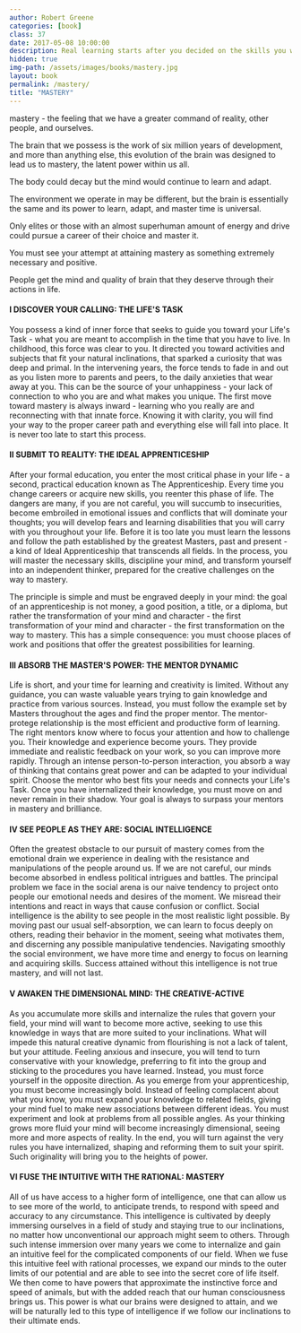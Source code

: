 ```yaml
---
author: Robert Greene
categories: [book]
class: 37
date: 2017-05-08 10:00:00
description: Real learning starts after you decided on the skills you want to master. We all have the power to master any skill we want, the only thing stopping us is ourselves. Remember time is against us and we have to use the most out of it.
hidden: true
img-path: /assets/images/books/mastery.jpg
layout: book
permalink: /mastery/
title: "MASTERY"
---
```


mastery - the feeling that we have a greater command of reality, other people, and ourselves.

The brain that we possess is the work of six million years of development, and more than anything else, this evolution of the brain was designed to lead us to mastery, the latent power within us all.

The body could decay but the mind would continue to learn and adapt.

The environment we operate in may be different, but the brain is essentially the same and its power to learn, adapt, and master time is universal.

Only elites or those with an almost superhuman amount of energy and drive could pursue a career of their choice and master it.

You must see your attempt at attaining mastery as something extremely necessary and positive.

People get the mind and quality of brain that they deserve through their actions in life.

#### I DISCOVER YOUR CALLING: THE LIFE'S TASK

You possess a kind of inner force that seeks to guide you toward your Life's Task - what you are meant to accomplish in the time that you have to live. In childhood, this force was clear to you. It directed you toward activities and subjects that fit your natural inclinations, that sparked a curiosity that was deep and primal. In the intervening years, the force tends to fade in and out as you listen more to parents and peers, to the daily anxieties that wear away at you. This can be the source of your unhappiness - your lack of connection to who you are and what makes you unique. The first move toward mastery is always inward - learning who you really are and reconnecting with that innate force. Knowing it with clarity, you will find your way to the proper career path and everything else will fall into place. It is never too late to start this process.

#### II SUBMIT TO REALITY: THE IDEAL APPRENTICESHIP

After your formal education, you enter the most critical phase in your life - a second, practical education known as The Apprenticeship. Every time you change careers or acquire new skills, you reenter this phase of life. The dangers are many, if you are not careful, you will succumb to insecurities, become embroiled in emotional issues and conflicts that will dominate your thoughts; you will develop fears and learning disabilities that you will carry with you throughout your life. Before it is too late you must learn the lessons and follow the path established by the greatest Masters, past and present - a kind of Ideal Apprenticeship that transcends all fields. In the process, you will master the necessary skills, discipline your mind, and transform yourself into an independent thinker, prepared for the creative challenges on the way to mastery.

The principle is simple and must be engraved deeply in your mind: the goal of an apprenticeship is not money, a good position, a title, or a diploma, but rather the transformation of your mind and character - the first transformation of your mind and character - the first transformation on the way to mastery. This has a simple consequence: you must choose places of work and positions that offer the greatest possibilities for learning.

#### III ABSORB THE MASTER'S POWER: THE MENTOR DYNAMIC

Life is short, and your time for learning and creativity is limited. Without any guidance, you can waste valuable years trying to gain knowledge and practice from various sources. Instead, you must follow the example set by Masters throughout the ages and find the proper mentor. The mentor-protege relationship is the most efficient and productive form of learning. The right mentors know where to focus your attention and how to challenge you. Their knowledge and experience become yours. They provide immediate and realistic feedback on your work, so you can improve more rapidly. Through an intense person-to-person interaction, you absorb a way of thinking that contains great power and can be adapted to your individual spirit. Choose the mentor who best fits your needs and connects your Life's Task. Once you have internalized their knowledge, you must move on and never remain in their shadow. Your goal is always to surpass your mentors in mastery and brilliance.

#### IV SEE PEOPLE AS THEY ARE: SOCIAL INTELLIGENCE

Often the greatest obstacle to our pursuit of mastery comes from the emotional drain we experience in dealing with the resistance and manipulations of the people around us. If we are not careful, our minds become absorbed in endless political intrigues and battles. The principal problem we face in the social arena is our naive tendency to project onto people our emotional needs and desires of the moment. We misread their intentions and react in ways that cause confusion or conflict. Social intelligence is the ability to see people in the most realistic light possible. By moving past our usual self-absorption, we can learn to focus deeply on others, reading their behavior in the moment, seeing what motivates them, and discerning any possible manipulative tendencies. Navigating smoothly the social environment, we have more time and energy to focus on learning and acquiring skills. Success attained without this intelligence is not true mastery, and will not last.

#### V AWAKEN THE DIMENSIONAL MIND: THE CREATIVE-ACTIVE

As you accumulate more skills and internalize the rules that govern your field, your mind will want to become more active, seeking to use this knowledge in ways that are more suited to your inclinations. What will impede this natural creative dynamic from flourishing is not a lack of talent, but your attitude. Feeling anxious and insecure, you will tend to turn conservative with your knowledge, preferring to fit into the group and sticking to the procedures you have learned. Instead, you must force yourself in the opposite direction. As you emerge from your apprenticeship, you must become increasingly bold. Instead of feeling complacent about what you know, you must expand your knowledge to related fields, giving your mind fuel to make new associations between different ideas. You must experiment and look at problems from all possible angles. As your thinking grows more fluid your mind will become increasingly dimensional, seeing more and more aspects of reality. In the end, you will turn against the very rules you have internalized, shaping and reforming them to suit your spirit. Such originality will bring you to the heights of power.

#### VI FUSE THE INTUITIVE WITH THE RATIONAL: MASTERY

All of us have access to a higher form of intelligence, one that can allow us to see more of the world, to anticipate trends, to respond with speed and accuracy to any circumstance. This intelligence is cultivated by deeply immersing ourselves in a field of study and staying true to our inclinations, no matter how unconventional our approach might seem to others. Through such intense immersion over many years we come to internalize and gain an intuitive feel for the complicated components of our field. When we fuse this intuitive feel with rational processes, we expand our minds to the outer limits of our potential and are able to see into the secret core of life itself. We then come to have powers that approximate the instinctive force and speed of animals, but with the added reach that our human consciousness brings us. This power is what our brains were designed to attain, and we will be naturally led to this type of intelligence if we follow our inclinations to their ultimate ends.